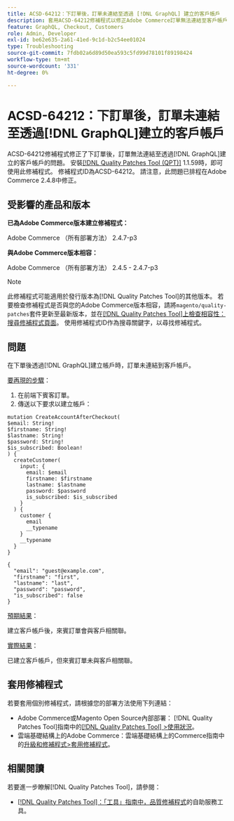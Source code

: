 ```yaml
---
title: ACSD-64212：下訂單後，訂單未連結至透過 [!DNL GraphQL] 建立的客戶帳戶
description: 套用ACSD-64212修補程式以修正Adobe Commerce訂單無法連結至客戶帳戶（於下訂單後透過 [!DNL GraphQL] 建立）的問題。
feature: GraphQL, Checkout, Customers
role: Admin, Developer
exl-id: be62e635-2a61-41ed-9c1d-b2c54ee01024
type: Troubleshooting
source-git-commit: 7fdb02a6d89d50ea593c5fd99d78101f89198424
workflow-type: tm+mt
source-wordcount: '331'
ht-degree: 0%

---
```


# ACSD-64212：下訂單後，訂單未連結至透過[!DNL GraphQL]建立的客戶帳戶

ACSD-64212修補程式修正了下訂單後，訂單無法連結至透過[!DNL GraphQL]建立的客戶帳戶的問題。 安裝[[!DNL Quality Patches Tool (QPT)]](/help/tools/quality-patches-tool/quality-patches-tool-to-self-serve-quality-patches.md) 1.1.59時，即可使用此修補程式。 修補程式ID為ACSD-64212。 請注意，此問題已排程在Adobe Commerce 2.4.8中修正。

## 受影響的產品和版本

**已為Adobe Commerce版本建立修補程式：**

Adobe Commerce （所有部署方法） 2.4.7-p3

**與Adobe Commerce版本相容：**

Adobe Commerce （所有部署方法） 2.4.5 - 2.4.7-p3

>[!NOTE]
>
>此修補程式可能適用於發行版本為[!DNL Quality Patches Tool]的其他版本。 若要檢查修補程式是否與您的Adobe Commerce版本相容，請將`magento/quality-patches`套件更新至最新版本，並在[[!DNL Quality Patches Tool]上檢查相容性：搜尋修補程式頁面](https://experienceleague.adobe.com/tools/commerce-quality-patches/index.html?lang=zh-Hant)。 使用修補程式ID作為搜尋關鍵字，以尋找修補程式。

## 問題

在下單後透過[!DNL GraphQL]建立帳戶時，訂單未連結到客戶帳戶。

<u>要再現的步驟</u>：

1. 在前端下賓客訂單。
1. 傳送以下要求以建立帳戶：

```
mutation CreateAccountAfterCheckout(
$email: String!
$firstname: String!
$lastname: String!
$password: String!
$is_subscribed: Boolean!
) {
  createCustomer(
    input: {
      email: $email
      firstname: $firstname
      lastname: $lastname
      password: $password
      is_subscribed: $is_subscribed
    }
  ) {
    customer {
      email
      __typename
    }
    __typename
  }
}
```

```
{
  "email": "guest@example.com",
  "firstname": "first",
  "lastname": "last",
  "password": "password",
  "is_subscribed": false
}
```

<u>預期結果</u>：

建立客戶帳戶後，來賓訂單會與客戶相關聯。

<u>實際結果</u>：

已建立客戶帳戶，但來賓訂單未與客戶相關聯。


## 套用修補程式

若要套用個別修補程式，請根據您的部署方法使用下列連結：

* Adobe Commerce或Magento Open Source內部部署： [!DNL Quality Patches Tool]指南中的[[!DNL Quality Patches Tool] >使用狀況](/help/tools/quality-patches-tool/usage.md)。
* 雲端基礎結構上的Adobe Commerce：雲端基礎結構上的Commerce指南中的[升級和修補程式>套用修補程式](https://experienceleague.adobe.com/docs/commerce-cloud-service/user-guide/develop/upgrade/apply-patches.html?lang=zh-Hant)。


## 相關閱讀

若要進一步瞭解[!DNL Quality Patches Tool]，請參閱：

* [[!DNL Quality Patches Tool]：「工具」指南中，品質修補程式](/help/tools/quality-patches-tool/quality-patches-tool-to-self-serve-quality-patches.md)的自助服務工具。
